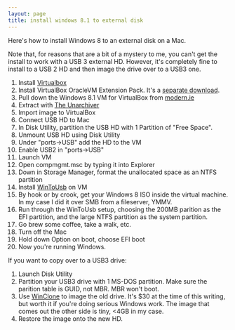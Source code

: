 ```yaml
---
layout: page
title: install windows 8.1 to external disk
---
```


Here's how to install Windows 8 to an external disk on a Mac.

Note that, for reasons that are a bit of a mystery to me, you can't get the install to work with a USB 3 external HD.  However, it's completely fine to install to a USB 2 HD and then image the drive over to a USB3 one.

1.  Install [Virtualbox](www.virtualbox.org)
2.  Install VirtualBox OracleVM Extension Pack.  It's a [separate download](https://www.virtualbox.org/wiki/Downloads).
2.  Pull down the Windows 8.1 VM for VirtualBox from [modern.ie](https://www.modern.ie/en-us/virtualization-tools#downloads)
3.  Extract with [The Unarchiver](https://itunes.apple.com/us/app/the-unarchiver/id425424353?mt=12)
4.  Import image to VirtualBox
5.  Connect USB HD to Mac
6.  In Disk Utility, partition the USB HD with 1 Partition of "Free Space".
6.  Unmount USB HD using Disk Utility
6.  Under "ports->USB" add the HD to the VM
6.  Enable USB2 in "ports->USB"
7.  Launch VM
9.  Open compmgmt.msc by typing it into Explorer
10. Down in Storage Manager, format the unallocated space as an NTFS partition
8.  Install [WinToUsb](http://www.easyuefi.com/wintousb/) on VM
9.  By hook or by crook, get your Windows 8 ISO inside the virtual machine.  In my case I did it over SMB from a fileserver, YMMV.
10. Run through the WinToUsb setup, choosing the 200MB parition as the EFI partition, and the large NTFS partition as the system partition.
11. Go brew some coffee, take a walk, etc.
12. Turn off the Mac
13. Hold down Option on boot, choose EFI boot
14. Now you're running Windows.

If you want to copy over to a USB3 drive:

1.  Launch Disk Utility
2.  Partition your USB3 drive with 1 MS-DOS partition.  Make sure the parition table is GUID, not MBR.  MBR won't boot.
3.  Use [WinClone](http://www.twocanoes.com/winclone/) to image the old drive.  It's $30 at the time of this writing, but worth it if you're doing serious Windows work.  The image that comes out the other side is tiny, <4GB in my case.
4.  Restore the image onto the new HD.